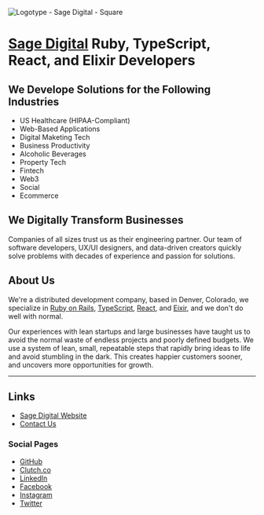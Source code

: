 ![Logotype - Sage Digital - Square](https://user-images.githubusercontent.com/676428/147601190-265b477a-d9c8-4973-8d3b-7ce1f7e99b70.png)


# [Sage Digital](https://www.sagedigital.com/) Ruby, TypeScript, React, and Elixir Developers

## We Develope Solutions for the Following Industries

* US Healthcare (HIPAA-Compliant)
* Web-Based Applications
* Digital Maketing Tech
* Business Productivity
* Alcoholic Beverages
* Property Tech
* Fintech
* Web3
* Social
* Ecommerce

## We Digitally Transform Businesses

Companies of all sizes trust us as their engineering partner. Our team of software developers, UX/UI designers, and data-driven creators quickly solve problems with decades of experience and passion for solutions.

## About Us

We're a distributed development company, based in Denver, Colorado, we specialize in [Ruby on Rails](https://rubyonrails.org/), [TypeScript](https://www.typescriptlang.org/), [React](https://reactjs.org/), and [Eixir](https://elixir-lang.org/), and we don't do well with normal.

Our experiences with lean startups and large businesses have taught us to avoid the normal waste of endless projects and poorly defined budgets. We use a system of lean, small, repeatable steps that rapidly bring ideas to life and avoid stumbling in the dark. This creates happier customers sooner, and uncovers more opportunities for growth.

---


## Links

* [Sage Digital Website](https://www.sagedigital.com/)
* [Contact Us](https://www.sagedigital.com/#contact)

### Social Pages

* [GitHub](https://github.com/sagedigital)
* [Clutch.co](https://clutch.co/profile/sagedigitalcom)
* [LinkedIn](https://www.linkedin.com/company/sagedigitalco)
* [Facebook](https://www.facebook.com/SageDigitalCom/)
* [Instagram](https://www.instagram.com/sagedigitalcom/)
* [Twitter](https://twitter.com/sagedigitalcom/)
